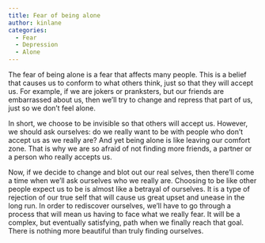 ```yaml
---
title: Fear of being alone
author: kinlane
categories:
  - Fear
  - Depression
  - Alone
---
```

The fear of being alone is a fear that affects many people. This is a belief that causes us to conform to what others think, just so that they will accept us. For example, if we are jokers or pranksters, but our friends are embarrassed about us, then we’ll try to change and repress that part of us, just so we don’t feel alone.

In short, we choose to be invisible so that others will accept us. However, we should ask ourselves: do we really want to be with people who don’t accept us as we really are? And yet being alone is like leaving our comfort zone. That is why we are so afraid of not finding more friends, a partner or a person who really accepts us.

Now, if we decide to change and blot out our real selves, then there’ll come a time when we’ll ask ourselves who we really are. Choosing to be like other people expect us to be is almost like a betrayal of ourselves. It is a type of rejection of our true self that will cause us great upset and unease in the long run. In order to rediscover ourselves, we’ll have to go through a process that will mean us having to face what we really fear. It will be a complex, but eventually satisfying, path when we finally reach that goal. There is nothing more beautiful than truly finding ourselves.